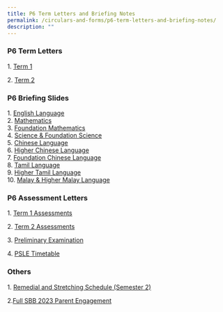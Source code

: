 ```yaml
---
title: P6 Term Letters and Briefing Notes
permalink: /circulars-and-forms/p6-term-letters-and-briefing-notes/
description: ""
---
```

### P6 Term Letters

1. [Term 1](/files/2023%20P6%20Term%201%20Letter.pdf)

2. [Term 2](/files/2023%20P6%20Term%202%20Letter.pdf)

### P6 Briefing Slides

1. [English Language](/files/2023%20P6%20English%20Language.pdf)  
2. [Mathematics](/files/2023%20P6%20Mathematics.pdf)  
3. [Foundation Mathematics](/files/2023%20P6%20Foundation%20Mathematics.pdf)  
4. [Science & Foundation Science](/files/2023%20P6%20Science%20%20Foundation%20Science.pdf)  
5. [Chinese Language](/files/2023%20P6%20Chinese%20Language.pdf)  
6. [Higher Chinese Language](/files/2023%20P6%20Higher%20Chinese%20Language.pdf)  
7. [Foundation Chinese Language](/files/2023%20P6%20Foundation%20Chinese%20Language.pdf)  
8. [Tamil Language](/files/2023%20P6%20Tamil%20Language.pdf)  
9. [Higher Tamil Language](/files/2023%20P6%20Higher%20Tamil%20Language.pdf)  
10. [Malay & Higher Malay Language](/files/2023%20P6%20Malay%20%20Higher%20Malay%20Language.pdf)  
  

### P6 Assessment Letters


1. [Term 1 Assessments](/files/P6%20Term%201%20Assessment%20Letter.pdf)  

2. [Term 2 Assessments](/files/2023%20P6%20Term%202%20Assessment%20Letter.pdf)

3. [Preliminary Examination](/files/p6%20term%203%20assesment.pdf)

4. [PSLE Timetable](/files/psle%20timetable.pdf)
 



### Others

1. [Remedial and Stretching Schedule (Semester 2)](/files/p6%20remedial%20and%20stretching%20schedule%20(semester%202).pdf)

2.[Full SBB 2023 Parent Engagement](/files/hpps%20full%20sbb%202023%20parent%20engagement.pdf) 